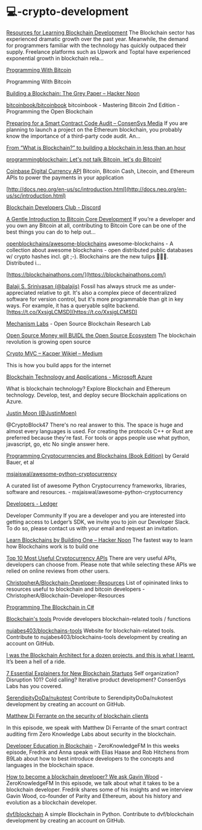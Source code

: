 # 💻-crypto-development




[Resources for Learning Blockchain Development](https://www.csbtechemporium.com/become-a-blockchain-developer)
The Blockchain sector has experienced dramatic growth over the past year. Meanwhile, the demand for programmers familiar with the technology has quickly outpaced their supply. Freelance platforms such as Upwork and Toptal have experienced exponential growth in blockchain rela...

[Programming With Bitcoin](https://programmingwithbitcoin.com/)

Programming With Bitcoin

[Building a Blockchain: The Grey Paper – Hacker Noon](https://hackernoon.com/building-a-blockchain-the-grey-paper-5be456018040)

[bitcoinbook/bitcoinbook](https://github.com/aantonop/bitcoinbook)
bitcoinbook - Mastering Bitcoin 2nd Edition - Programming the Open Blockchain

[Preparing for a Smart Contract Code Audit – ConsenSys Media](https://media.consensys.net/preparing-for-a-smart-contract-code-audit-83691200cb9c)
If you are planning to launch a project on the Ethereum blockchain, you probably know the importance of a third-party code audit. An…

[From “What is Blockchain?” to building a blockchain in less than an hour](https://medium.freecodecamp.org/from-what-is-blockchain-to-building-a-blockchain-within-an-hour-4e738efc819d)

[programmingblockchain: Let's not talk Bitcoin, let's do Bitcoin!](https://legacy.gitbook.com/book/programmingblockchain/programmingblockchain/details)


[Coinbase Digital Currency API](https://developers.coinbase.com/)
Bitcoin, Bitcoin Cash, Litecoin, and Ethereum APIs to power the payments in your application


[http://docs.neo.org/en-us/sc/introduction.html](http://docs.neo.org/en-us/sc/introduction.html)

[Blockchain Developers Club - Discord](https://discord.gg/h6rJxxw)

[A Gentle Introduction to Bitcoin Core Development](https://bitcointechtalk.com/a-gentle-introduction-to-bitcoin-core-development-fdc95eaee6b8)
If you’re a developer and you own any Bitcoin at all, contributing to Bitcoin Core can be one of the best things you can do to help out…

[openblockchains/awesome-blockchains](https://github.com/openblockchains/awesome-blockchains/blob/master/README.md)
awesome-blockchains - A collection about awesome blockchains - open distributed public databases w/ crypto hashes incl. git ;-). Blockchains are the new tulips :tulip::tulip::tulip:. Distributed i...

[https://blockchainathons.com/](https://blockchainathons.com/)

[Balaji S. Srinivasan (@balajis)](https://twitter.com/balajis/status/1032174175358574592)
Fossil has always struck me as under-appreciated relative to git. It's also a complex piece of decentralized software for version control, but it's more programmable than git in key ways. For example, it has a queryable sqlite backend. [https://t.co/XxsjgLCMSD](https://t.co/XxsjgLCMSD)

[Mechanism Labs](https://github.com/Mechanism-Labs) - Open Source Blockchain Research Lab

[Open Source Money will BUIDL the Open Source Ecosystem](https://medium.com/gitcoin/open-source-money-will-buidl-the-open-source-ecosystem-f4169def8748)
The blockchain revolution is growing open source

[Crypto MVC – Kacper Wikieł – Medium](https://medium.com/@kacperwikiel/crypto-mvc-b0a7e4f1831b)

This is how you build apps for the internet

[Blockchain Technology and Applications - Microsoft Azure](https://azure.microsoft.com/en-us/solutions/blockchain)

What is blockchain technology? Explore Blockchain and Ethereum technology. Develop, test, and deploy secure Blockchain applications on Azure.

[Justin Moon (@JustinMoen)](https://twitter.com/JustinMoen/status/1044340856189308930)

@CryptoBlock47 There's no real answer to this. The space is huge and almost every languages is used. For creating the protocols C++ or Rust are preferred because they're fast. For tools or apps people use what python, javascript, go, etc No single answer here.

[Programming Cryptocurrencies and Blockchains (Book Edition)](https://yukimotopress.github.io/blockchains) by Gerald Bauer, et al

[msjaiswal/awesome-python-cryptocurrency](https://github.com/msjaiswal/awesome-python-cryptocurrency)

A curated list of awesome Python Cryptocurrency frameworks, libraries, software and resources. - msjaiswal/awesome-python-cryptocurrency

[Developers - Ledger](https://www.ledger.fr/developers)

Developer Community If you are a developer and you are interested into getting access to Ledger’s SDK, we invite you to join our Developer Slack. To do so, please contact us with your email and request an invitation.

[Learn Blockchains by Building One – Hacker Noon](https://hackernoon.com/learn-blockchains-by-building-one-117428612f46)
The fastest way to learn how Blockchains work is to build one

[Top 10 Most Useful Cryptocurrency APIs](https://coinpedia.org/top-10/top-10-useful-cryptocurrency-apis)
There are very useful APIs, developers can choose from. Please note that while selecting these APIs we relied on online reviews from other users.

[ChristopherA/Blockchain-Developer-Resources](https://github.com/ChristopherA/Blockchain-Developer-Resources)
List of opininated links to resources useful to blockchain and bitcoin developers - ChristopherA/Blockchain-Developer-Resources

[Programming The Blockchain in C#](https://programmingblockchain.gitbook.io/programmingblockchain)

[Blockchain's tools](https://blockchains.tools/)
Provide developers blockchain-related tools / functions

[nujabes403/blockchains-tools](https://github.com/nujabes403/blockchains-tools)
Website for blockchain-related tools. Contribute to nujabes403/blockchains-tools development by creating an account on GitHub.

[I was the Blockchain Architect for a dozen projects, and this is what I learnt.](https://hackernoon.com/i-was-the-blockchain-architect-for-a-dozen-projects-and-this-is-what-i-learnt-7a17b36bad02)
It’s been a hell of a ride.

[7 Essential Explainers for New Blockchain Startups](https://link.medium.com/kVBskYlIpX)
Self organization? Disruption 101? Cold calling? Iterative product development? ConsenSys Labs has you covered.

[SerendipityDoDa/nukotest](https://github.com/SerendipityDoDa/nukotest)
Contribute to SerendipityDoDa/nukotest development by creating an account on GitHub.

[Matthew Di Ferrante on the security of blockchain clients](https://www.zeroknowledge.fm/39)

In this episode, we speak with Matthew Di Ferrante of the smart contract auditing firm Zero Knowledge Labs about security in the blockchain.

[Developer Education in Blockchain](https://www.zeroknowledge.fm/22) - ZeroKnowledgeFM
In this weeks episode, Fredrik and Anna speak with Elias Haase and Rob Hitchens from B9Lab about how to best introduce developers to the concepts and languages in the blockchain space.

[How to become a blockchain developer? We ask Gavin Wood](https://www.zeroknowledge.fm/12) - ZeroKnowledgeFM
In this episode, we talk about what it takes to be a blockchain developer. Fredrik shares some of his insights and we interview Gavin Wood, co-founder of Parity and Ethereum, about his history and evolution as a blockchain developer.

[dvf/blockchain](https://github.com/dvf/blockchain)
A simple Blockchain in Python. Contribute to dvf/blockchain development by creating an account on GitHub.
